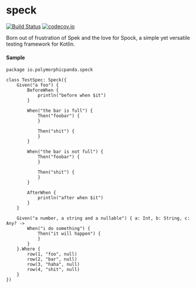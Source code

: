 # speck
[![Build Status](https://travis-ci.org/raniejade/speck.svg?branch=master)](https://travis-ci.org/raniejade/speck) [![codecov.io](https://codecov.io/github/raniejade/speck/coverage.svg?branch=master)](https://codecov.io/github/raniejade/speck?branch=master)

Born out of frustration of Spek and the love for Spock, a simple yet versatile testing framework for Kotlin.


#### Sample
```
package io.polymorphicpanda.speck

class TestSpec: Speck({
    Given("a foo") {
        BeforeWhen {
            println("before when $it")
        }

        When("the bar is full") {
            Then("foobar") {
            }

            Then("shit") {
            }
        }

        When("the bar is not full") {
            Then("foobar") {
            }

            Then("shit") {
            }
        }

        AfterWhen {
            println("after when $it")
        }
    }

    Given("a number, a string and a nullable") { a: Int, b: String, c: Any? ->
        When("i do something") {
            Then("it will happen") {
            }
        }
    }.Where {
        row(1, "foo", null)
        row(2, "bar", null)
        row(3, "haha", null)
        row(4, "shit", null)
    }
})
```
